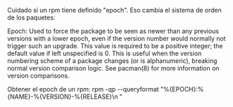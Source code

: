 Cuidado si un rpm tiene definido "epoch".
Eso cambia el sistema de orden de los paquetes:

Epoch:
Used to force the package to be seen as newer than any previous versions with a lower epoch, even if the version number would normally not trigger such an upgrade. This value is required to be a positive integer; the default value if left unspecified is 0. This is useful when the version numbering scheme of a package changes (or is alphanumeric), breaking normal version comparison logic. See pacman(8) for more information on version comparisons.


Obtener el epoch de un rpm:
rpm -qp --queryformat "%{EPOCH}:%{NAME}-%{VERSION}-%{RELEASE}\n " 
